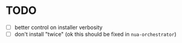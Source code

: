 # TODO

- [ ] better control on installer verbosity
- [ ] don't install "twice" (ok this should be fixed in `nua-orchestrator`)
